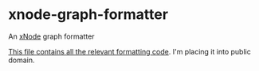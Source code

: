 # xnode-graph-formatter
An [xNode](https://github.com/Siccity/xNode) graph formatter


[This file contains all the relevant formatting code](https://github.com/stefnotch/xnode-graph-formatter/blob/master/Assets/Examples/MathGraph/Editor/MathGraphEditor.cs). I'm placing it into public domain.
